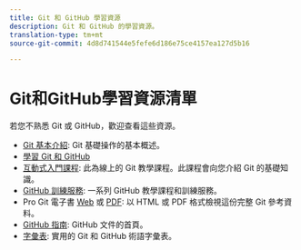 ```yaml
---
title: Git 和 GitHub 學習資源
description: Git 和 GitHub 的學習資源。
translation-type: tm+mt
source-git-commit: 4d8d741544e5fefe6d186e75ce4157ea127d5b16

---
```



# Git和GitHub學習資源清單

若您不熟悉 Git 或 GitHub，歡迎查看這些資源。

- [Git 基本介紹](https://git-scm.com/book/en/v2/Getting-Started-Git-Basics): Git 基礎操作的基本概述。
- [學習 Git 和 GitHub](https://help.github.com/articles/good-resources-for-learning-git-and-github/)
- [互動式入門課程](https://try.github.io/): 此為線上的 Git 教學課程。此課程會向您介紹 Git 的基礎知識。
- [GitHub 訓練服務](https://services.github.com/training/): 一系列 GitHub 教學課程和訓練服務。
- Pro Git 電子書 [Web](https://git-scm.com/book/en/v2) 或 [PDF](https://progit2.s3.amazonaws.com/en/2016-03-22-f3531/progit-en.1084.pdf): 以 HTML 或 PDF 格式檢視這份完整 Git 參考資料。
- [GitHub 指南](https://guides.github.com/): GitHub 文件的首頁。
- [字彙表](https://help.github.com/articles/github-glossary): 實用的 Git 和 GitHub 術語字彙表。

